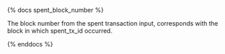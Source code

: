 {% docs spent_block_number %}

The block number from the spent transaction input, corresponds with the block in which spent_tx_id occurred.

{% enddocs %}
